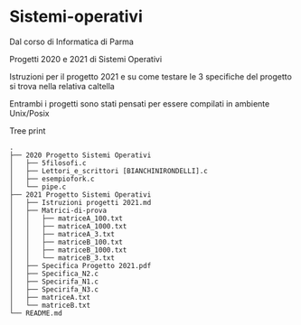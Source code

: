 # Sistemi-operativi
Dal corso di Informatica di Parma 

Progetti 2020 e 2021 di Sistemi Operativi

Istruzioni per il progetto 2021 e su come testare le 3 specifiche del progetto si trova nella relativa caltella

Entrambi i progetti sono stati pensati per essere compilati in ambiente Unix/Posix

Tree print
```
.
├── 2020 Progetto Sistemi Operativi
│   ├── 5filosofi.c
│   ├── Lettori_e_scrittori [BIANCHINIRONDELLI].c
│   ├── esempiofork.c
│   └── pipe.c
├── 2021 Progetto Sistemi Operativi
│   ├── Istruzioni progetti 2021.md
│   ├── Matrici-di-prova
│   │   ├── matriceA_100.txt
│   │   ├── matriceA_1000.txt
│   │   ├── matriceA_3.txt
│   │   ├── matriceB_100.txt
│   │   ├── matriceB_1000.txt
│   │   └── matriceB_3.txt
│   ├── Specifica Progetto 2021.pdf
│   ├── Specifica_N2.c
│   ├── Specirifa_N1.c
│   ├── Specirifa_N3.c
│   ├── matriceA.txt
│   └── matriceB.txt
└── README.md
```